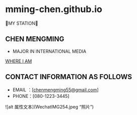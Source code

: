 # mming-chen.github.io

👾MY STATION👾

## CHEN MENGMING

- MAJOR IN INTERNATIONAL MEDIA

[WHERE I AM](https://www.imc.hokudai.ac.jp/)


## CONTACT INFORMATION AS FOLLOWS

- EMAIL ：[chenmengming55@gmail.com]
- PHONE：[080-1223-3445]

![alt 属性文本](WechatIMG254.jpeg “照片”)
